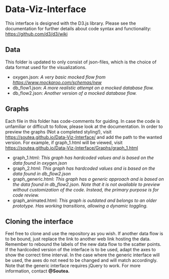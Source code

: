 # Data-Viz-Interface

This interface is designed with the D3.js library. Please see the documentation for further details about code syntax and functionality: https://github.com/d3/d3/wiki 

## Data
This folder is updated to only consist of json-files, which is the choice of data format used for the visualizations.

- oxygen.json: *A very basic mocked flow from https://www.mockaroo.com/schemas/new*
- db_flow1.json: *A more realistic attempt on a mocked database flow.*
- db_flow2.json: *Another version of a mocked database flow.*

## Graphs
Each file in this folder has code-comments for guiding. In case the code is unfamiliar or difficult to follow, please look at the documentation. In order to preview the graphs (Not a completed styling!), visit https://soutea.github.io/Data-Viz-Interface/ and add the path to the wanted version. For example, if graph_1.html will be viewed, visit https://soutea.github.io/Data-Viz-Interface/Graphs/graph_1.html

- graph_1.html: *This graph has hardcoded values and is based on the data found in oxygen.json*
- graph_2.html: *This graph has hardcoded values and is based on the data found in db_flow2.json*
- graph_generic.html: *This graph has a generic approach and is based on the data found in db_flow2.json. Note that it is not available to preview without customization of the code. Instead, the primary purpose is for code review.*
- graph_animated.html: *This graph is outdated and belongs to an older prototype. Has working transitions, allowing a dynamic toggling.*

## Cloning the interface
Feel free to clone and use the repository as you wish. If another data flow is to be bound, just replace the link to another web link hosting the data. Remember to rebound the labels of the new data flow to the scatter points. If the hardcoded version of the interface is to be used, adapt the axes to show the correct time interval. In the case where the generic interface will be used, the axes do not need to be changed and will match accordingly. Note that the generic interface requires jQuery to work. For more information, contact **@Soutea.**
